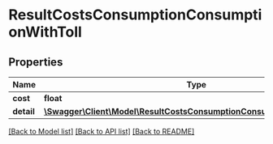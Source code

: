 # ResultCostsConsumptionConsumptionWithToll

## Properties
Name | Type | Description | Notes
------------ | ------------- | ------------- | -------------
**cost** | **float** |  | [optional] 
**detail** | [**\Swagger\Client\Model\ResultCostsConsumptionConsumptionWithTollDetail**](ResultCostsConsumptionConsumptionWithTollDetail.md) |  | [optional] 

[[Back to Model list]](../README.md#documentation-for-models) [[Back to API list]](../README.md#documentation-for-api-endpoints) [[Back to README]](../README.md)


